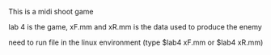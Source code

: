 This is a midi shoot game

lab 4 is the game, xF.mm and xR.mm is the data used to produce the enemy

need to run file in the linux environment (type $lab4 xF.mm or $lab4 xR.mm)
